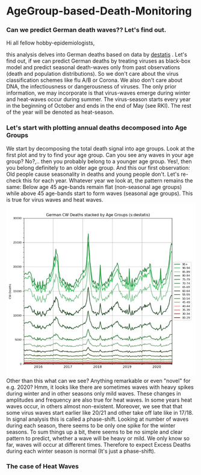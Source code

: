 # AgeGroup-based-Death-Monitoring

### Can we predict German death waves?? Let's find out.
Hi all fellow hobby-epidemiologists,

this analysis delves into German deaths based on data by [destatis](https://www.destatis.de/DE/Themen/Gesellschaft-Umwelt/Bevoelkerung/Sterbefaelle-Lebenserwartung/Tabellen/sonderauswertung-sterbefaelle.html;jsessionid=D5059F400B46230E5778173BD23E8094.internet712) . Let's find out, if we can predict German deaths by treating viruses as black-box model and predict seasonal death-waves only from past observations (death and population distributions). So we don't care about the virus classification schemes like flu A/B or Corona. We also don't care about DNA, the infectiousness or dangerousness of viruses. The only prior information, we may incorporate is that virus-waves emerge during winter and heat-waves occur during summer. The virus-season starts every year in the beginning of October and ends in the end of May (see RKI). The rest of the year will be denoted as heat-season.



### Let's start with plotting annual deaths decomposed into Age Groups
We start by decomposing the total death signal into age groups. Look at the first plot and try to find your age group. Can you see any waves in your age group? No?,.. then you probably belong to a younger age group. Yes!, then you belong definitely to an older age group. And this our first observation: Old people cause seasonality in deaths and young people don't. Let's re-check this for each year. Whatever year we look at, the pattern remains the same: Below age 45 age-bands remain flat (non-seasonal age groups) while above 45 age-bands start to form waves (seasonal age groups). This is true for virus waves and heat waves. 
 ![ScreenShot](misc/stacked_by_agegroups_deaths_destatis.JPG)
 Other than this what can we see? Anything remarkable or even "novel" for e.g. 2020? Hmm, it looks like there are sometimes waves with heavy spikes during winter and in other seasons only mild waves. These changes in amplitudes and frequency are also true for heat waves. In some years heat waves occur, in others almost non-existent. Moreover, we see that that some virus waves start earlier like 20/21 and other take off late like in 17/18. In signal analysis this is called a phase-shift. Looking at number of waves during each season, there seems to be only one spike for the winter seasons. To sum things up a bit, there seems to be no simple and clear pattern to predict, whether a wave will be heavy or mild. We only know so far, waves will occur at different times. Therefore to expect Excess Deaths during each winter season is normal (It's just a phase-shift). 
 
 ### The case of Heat Waves
 

